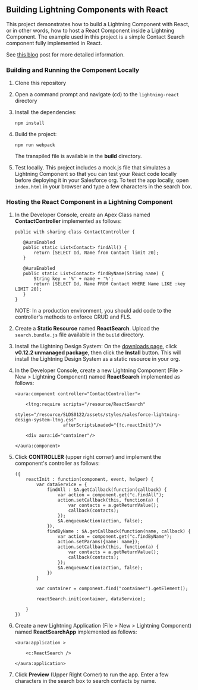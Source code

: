 ## Building Lightning Components with React

This project demonstrates how to build a Lightning Component with React, or in other words, how to host a React Component inside a Lightning Component. The example used in this project is a simple Contact Search component fully implemented in React.

See [this blog](http://coenraets.org/blog/2016/02/creating-lightning-components-with-react/) post for more detailed information.


### Building and Running the Component Locally

1. Clone this repository

1. Open a command prompt and navigate (cd) to the `lightning-react` directory

1. Install the dependencies:
    ```
    npm install
    ```
    
1. Build the project:    
    ```
    npm run webpack
    ```
    
    The transpiled file is available in the **build** directory.
    
1. Test locally. This project includes a mock.js file that simulates a Lightning Component so that you can test your React code locally before deploying it in your Salesforce org. To test the app locally, open `index.html` in your browser and type a few characters in the search box.


### Hosting the React Component in a Lightning Component
    
1. In the Developer Console, create an Apex Class named **ContactController** implemented as follows:
     ```
    public with sharing class ContactController {
    
        @AuraEnabled
        public static List<Contact> findAll() {
            return [SELECT Id, Name from Contact limit 20];
        }
    
        @AuraEnabled
        public static List<Contact> findByName(String name) {
            String key = '%' + name + '%';
            return [SELECT Id, Name FROM Contact WHERE Name LIKE :key LIMIT 20];
        }
    }
     ```

    NOTE: In a production environment, you should add code to the controller's methods to enforce CRUD and FLS.

    
1. Create a **Static Resource** named **ReactSearch**. Upload the `search.bundle.js` file available in the `build` directory.

1. Install the Lightning Design System: On the <a href="https://www.lightningdesignsystem.com/resources/downloads/">downloads page</a>, click <strong>v0.12.2 unmanaged package</strong>, then click the <strong>Install</strong> button. This will install the Lightning Design System as a static resource in your org.

1. In the Developer Console, create a new Lightning Component (File > New > Lightning Component) named **ReactSearch** implemented as follows:
    ```
    <aura:component controller="ContactController">
        
        <ltng:require scripts="/resource/ReactSearch"
                      styles="/resource/SLDS0122/assets/styles/salesforce-lightning-design-system-ltng.css"
                      afterScriptsLoaded="{!c.reactInit}"/>
        
        <div aura:id="container"/>
        
    </aura:component>
    ```

1. Click **CONTROLLER** (upper right corner) and implement the component's controller as follows:

    ```
    ({
        reactInit : function(component, event, helper) {
            var dataService = {
                findAll : $A.getCallback(function(callback) {
                    var action = component.get("c.findAll");
                    action.setCallback(this, function(a) {
                        var contacts = a.getReturnValue();
                        callback(contacts);
                    });
                    $A.enqueueAction(action, false);
                }),
                findByName : $A.getCallback(function(name, callback) {
                    var action = component.get("c.findByName");
                    action.setParams({name: name});
                    action.setCallback(this, function(a) {
                        var contacts = a.getReturnValue();
                        callback(contacts);
                    });
                    $A.enqueueAction(action, false);
                })
            }
            
            var container = component.find("container").getElement();
    
            reactSearch.init(container, dataService);
            
        }
    })
    ```

1. Create a new Lightning Application (File > New > Lightning Component) named **ReactSearchApp** implemented as follows:
    ```
    <aura:application >
        
        <c:ReactSearch />
        
    </aura:application>
    ```
    
1. Click **Preview** (Upper Right Corner) to run the app. Enter a few characters in the search box to search contacts by name.
